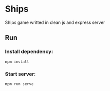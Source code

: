 # Ships

Ships game writted in clean js and express server

## Run
### Install dependency:
    npm install
### Start server:
    npm run serve